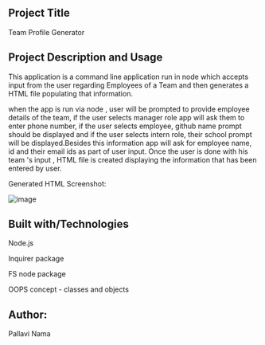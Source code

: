 ## Project Title
Team Profile Generator

## Project Description and Usage
This application is a command line application run in node which accepts input from the user regarding Employees of a Team and then generates a HTML file populating that information.

when the app is run via node , user will be prompted to provide employee details of the team, if the user selects manager role app will ask them to enter phone number, if the user selects employee, github name prompt should be displayed and if the user selects intern role, their school prompt will be displayed.Besides this information app will ask for employee name, id and their email ids as part of user input. Once the user is done with his team 's input , HTML file is created displaying the information that has been entered by user.

Generated HTML Screenshot:

![image](https://user-images.githubusercontent.com/61402034/78097773-31c7c900-73ab-11ea-80d7-4f3942098782.png)


## Built with/Technologies
Node.js

Inquirer package

FS node package

OOPS concept - classes and objects

## Author:
Pallavi Nama

